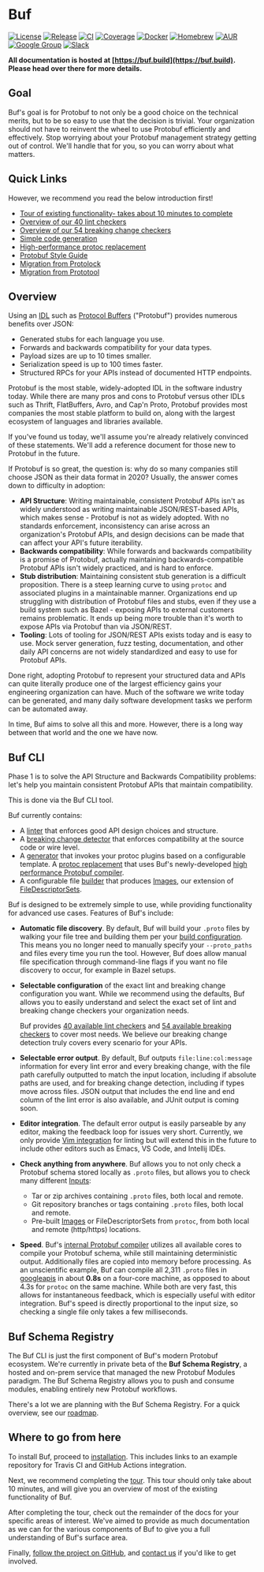 # Buf

[![License](https://img.shields.io/github/license/bufbuild/buf?color=blue)](https://github.com/bufbuild/buf/blob/master/LICENSE)
[![Release](https://img.shields.io/github/v/release/bufbuild/buf?include_prereleases)](https://github.com/bufbuild/buf/releases)
[![CI](https://github.com/bufbuild/buf/workflows/ci/badge.svg)](https://github.com/bufbuild/buf/actions?workflow=ci)
[![Coverage](https://img.shields.io/codecov/c/github/bufbuild/buf/master)](https://codecov.io/gh/bufbuild/buf)
[![Docker](https://img.shields.io/docker/pulls/bufbuild/buf)](https://hub.docker.com/r/bufbuild/buf)
[![Homebrew](https://img.shields.io/badge/homebrew-v0.27.1-blue)](https://github.com/bufbuild/homebrew-buf)
[![AUR](https://img.shields.io/aur/version/buf)](https://aur.archlinux.org/packages/buf)
[![Google Group](https://img.shields.io/badge/google%20group-bufbuild--announce-blue)](https://groups.google.com/forum/#!forum/bufbuild-announce)
[![Slack](https://img.shields.io/badge/slack-buf-%23e01563)](https://join.slack.com/t/bufbuild/shared_invite/zt-f5k547ki-VDs_iC4TblNCu7ubhRD17w)

**All documentation is hosted at [https://buf.build](https://buf.build). Please head over there for
more details.**

## Goal

Buf's goal is for Protobuf to not only be a good choice on the technical merits,
but to be so easy to use that the decision is trivial. Your organization
should not have to reinvent the wheel to use Protobuf efficiently and effectively. Stop
worrying about your Protobuf management strategy getting out of control. We'll
handle that for you, so you can worry about what matters.


## Quick Links

However, we recommend you read the below introduction first!

- [Tour of existing functionality- takes about 10 minutes to complete](https://buf.build/docs/tour-1)
- [Overview of our 40 lint checkers](https://buf.build/docs/lint-checkers)
- [Overview of our 54 breaking change checkers](https://buf.build/docs/breaking-checkers)
- [Simple code generation](https://buf.build/docs/generate-usage)
- [High-performance protoc replacement](https://buf.build/docs/generate-protoc)
- [Protobuf Style Guide](https://buf.build/docs/style-guide)
- [Migration from Protolock](https://buf.build/docs/migration-protolock)
- [Migration from Prototool](https://buf.build/docs/migration-prototool)

## Overview

Using an [IDL](https://en.wikipedia.org/wiki/Interface_description_language) such as
[Protocol Buffers](https://developers.google.com/protocol-buffers) ("Protobuf")
provides numerous benefits over JSON:

- Generated stubs for each language you use.
- Forwards and backwards compatibility for your data types.
- Payload sizes are up to 10 times smaller.
- Serialization speed is up to 100 times faster.
- Structured RPCs for your APIs instead of documented HTTP endpoints.

Protobuf is the most stable, widely-adopted IDL in the software industry today. While there are
many pros and cons to Protobuf versus other IDLs such as Thrift, FlatBuffers, Avro, and Cap'n Proto,
Protobuf provides most companies the most stable platform to build on, along with the largest
ecosystem of languages and libraries available.

If you've found us today, we'll assume you're already relatively convinced of these statements.
We'll add a reference document for those new to Protobuf in the future.

If Protobuf is so great, the question is: why do so many companies still choose JSON as their
data format in 2020? Usually, the answer comes down to difficulty in adoption:

- **API Structure**: Writing maintainable, consistent Protobuf APIs isn't as widely
  understood as writing maintainable JSON/REST-based APIs, which makes sense - Protobuf
  is not as widely adopted. With no standards enforcement, inconsistency can arise across
  an organization's Protobuf APIs, and design decisions can be made that can affect your
  API's future iterability.
- **Backwards compatibility**: While forwards and backwards compatibility is a promise
  of Protobuf, actually maintaining backwards-compatible Protobuf APIs isn't widely
  practiced, and is hard to enforce.
- **Stub distribution**: Maintaining consistent stub generation is a difficult proposition.
  There is a steep learning curve to using `protoc` and associated plugins in a maintainable manner.
  Organizations end up struggling with distribution of Protobuf files and stubs, even if they use a
  build system such as Bazel - exposing APIs to external customers remains problematic.
  It ends up being more trouble than it's worth to expose APIs via Protobuf than via JSON/REST.
- **Tooling**: Lots of tooling for JSON/REST APIs exists today and is easy to use.
  Mock server generation, fuzz testing, documentation, and other daily API concerns
  are not widely standardized and easy to use for Protobuf APIs.

Done right, adopting Protobuf to represent
your structured data and APIs can quite literally produce one of the largest efficiency gains your
engineering organization can have. Much of the software we write today can be generated, and many
daily software development tasks we perform can be automated away.

In time, Buf aims to solve all this and more. However, there is a long way between that
world and the one we have now.

## Buf CLI

Phase 1 is to solve the API Structure and Backwards Compatibility problems: let's
help you maintain consistent Protobuf APIs that maintain compatibility.

This is done via the Buf CLI tool.

Buf currently contains:

- A [linter](https://buf.build/docs/lint-usage) that enforces good API design choices and structure.
- A [breaking change detector](https://buf.build/docs/breaking-usage) that enforces compatibility at the source code or wire level.
- A [generator](https://buf.build/docs/generate-usage) that invokes your protoc plugins based on a configurable
  template.
  A [protoc replacement](https://buf.build/docs/generate-protoc) that uses Buf's newly-developed [high performance
  Protobuf compiler](https://buf.build/docs/build-compiler.md).
- A configurable file [builder](https://buf.build/docs/build-overview) that produces
  [Images](https://buf.build/docs/build-images), our extension of
  [FileDescriptorSets](https://github.com/protocolbuffers/protobuf/blob/master/src/google/protobuf/descriptor.proto).

Buf is designed to be extremely simple to use, while providing functionality for advanced use cases.
Features of Buf's include:

- **Automatic file discovery**. By default, Buf will build your `.proto` files by walking your file
  tree and building them per your [build configuration](https://buf.build/docs/build-configuration). This means you no longer need to
  manually specify your `--proto_paths` and files every time you run the tool. However, Buf does
  allow manual file specification through command-line flags if you want no file discovery to
  occur, for example in Bazel setups.

- **Selectable configuration** of the exact lint and breaking change configuration you want.
  While we recommend using the defaults, Buf allows you to easily understand and select the exact set
  of lint and breaking change checkers your organization needs.

  Buf provides [40 available lint checkers](https://buf.build/docs/lint-checkers) and [54 available breaking
  checkers](https://buf.build/docs/breaking-checkers) to cover most needs. We believe our breaking change detection truly
  covers every scenario for your APIs.

- **Selectable error output**. By default, Buf outputs `file:line:col:message` information
  for every lint error and every breaking change, with the file path carefully outputted to
  match the input location, including if absolute paths are used, and for breaking change detection,
  including if types move across files. JSON output that includes the end line and end column
  of the lint error is also available, and JUnit output is coming soon.

- **Editor integration**. The default error output is easily parseable by any editor, making the
  feedback loop for issues very short. Currently, we only provide [Vim integration](https://buf.build/docs/editor-integration)
  for linting but will extend this in the future to include other editors such as Emacs, VS Code,
  and Intellij IDEs.

- **Check anything from anywhere**. Buf allows you to not only check a Protobuf schema stored
  locally as `.proto` files, but allows you to check many different [Inputs](https://buf.build/docs/inputs):

  - Tar or zip archives containing `.proto` files, both local and remote.
  - Git repository branches or tags containing `.proto` files, both local and remote.
  - Pre-built [Images](https://buf.build/docs/build-images) or FileDescriptorSets from `protoc`, from both local and remote
    (http/https) locations.

- **Speed**. Buf's [internal Protobuf compiler](https://buf.build/docs/build-compiler) utilizes all available cores to compile
  your Protobuf schema, while still maintaining deterministic output. Additionally files are copied into
  memory before processing. As an unscientific example, Buf can compile all 2,311 `.proto` files in
  [googleapis](https://github.com/googleapis/googleapis) in about **0.8s** on a four-core machine,
  as opposed to about 4.3s for `protoc` on the same machine. While both are very fast, this allows for
  instantaneous feedback, which is especially useful with editor integration. Buf's speed is
  directly proportional to the input size, so checking a single file only takes a few milliseconds.

## Buf Schema Registry

The Buf CLI is just the first component of Buf's modern Protobuf ecosystem. We're currently
in private beta of the **Buf Schema Registry**, a hosted and on-prem service that managed
the new Protobuf Modules paradigm. The Buf Schema Registry allows you to push and consume
modules, enabling entirely new Protobuf workflows.

There's a lot we are planning with the Buf Schema Registry. For a quick overview, see our
[roadmap](https://buf.build/docs/roadmap).

## Where to go from here

To install Buf, proceed to [installation](https://buf.build/docs/installation). This includes links to an example
repository for Travis CI and GitHub Actions integration.

Next, we recommend completing the [tour](https://buf.build/docs/tour-1). This tour should only take about 10 minutes, and
will give you an overview of most of the existing functionality of Buf.

After completing the tour, check out the remainder of the docs for your specific areas of interest.
We've aimed to provide as much documentation as we can for the various components of Buf to give
you a full understanding of Buf's surface area.

Finally, [follow the project on GitHub](https://github.com/bufbuild/buf),
and [contact us](https://buf.build/docs/contact) if you'd like to get involved.

